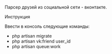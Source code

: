 Парсер друзей из социальной сети - вконтакте.

Инструкция

Ввести в консоль следующие команды: 

- php artisan migrate
- php artisan vk:friend user_id
- php artisan queue:work

